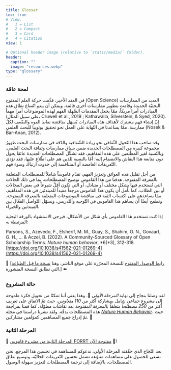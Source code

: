 ```yaml
---
title: Glossar
toc: true
# View.
#   1 = List
#   2 = Compact
#   3 = Card
#   4 = Citation
view: 1

# Optional header image (relative to `static/media/` folder).
header:
  caption: ""
  image: "resources.webp"
type: "glossary"
---
```


### لمحة عامّة
 
في العقد الأخير، قدَّمت حركة العلم المفتوح (Open Science) العديد من الممارسات البحثيّة الجديدة وقامت بتطوير ممارسات أخرى قائمة. ويمكن أن يبدو اتّساع نطاق هذه المبادرات أمرا مربكاً، ممّا يجعل المقدمات السَّهلة الفهم لهذه الموضوعات أمرا مهماً (على سبيل المثال، Cruwell et al., 2019 ; Kathawalla, Silverstein, & Syed, 2020). إنّ إنشاء فهم مشترك لأهداف هذه المبادرات يُسهَل مناقشة نقاط القوة والضّعف لكلّ ممارسة، ممّا يساعدنا في النّهاية على العمل نحو تحقيق يوتوبيا للبحث العلمي (Nosek & Bar-Anan, 2012).

وقد صاحب هذا التّحول الثّقافي نحو زيادة الشّفافية والدّقة في ممارسات البحث ظهورُ مجموعة كبيرة من المصطلحات الجديدة ضمن سياق ممارسات وثقافة البحث العلمي. وبالنّسبة لغير المطّلعين على هذه المفاهيم، فقد تشكّل المصطلحات الجديدة عائقا يحول دون متابعة هذا النقاش والانضمام إليه؛ أمّا بالنسبة للذين هم على اطّلاع عليها، فقد تؤدي التّعريفات الغامضة أو المتنافسة إلى حدوث ارتباك وسوء فهم.

من أجل تقليل هذه العوائق وتعزيز الفهم، نقدّم قاموساً شاملاً للمصطلحات المتعلقة بالمعرفة المفتوحة. هدفنا من هذا القاموس توضيح المصطلحات، بما في ذلك الحالات التي تُستخدم فيها بشكل مختلف أو متبادل، أو التي تكون أقلّ شيوعاً في بعض المجالات أو بين الطلاب. كما نأمل أن يكون هذا القاموس مرجعاً مفيداً للمبتدئين في هذه المفاهيم، ممّا يساعدهم على اكتساب الثقة في مناقشة الموضوعات المتعلقة بالمعرفة المفتوحة. ونطمح أيضًا أن يساهم هذا القاموس في التّّوجيه والتّدريس، ويسهّل التّواصل الفعّال بين المبتدئين والخبراء.

إذا كنت تستخدم هذا القاموس بأي شكل من الأشكال، فيرجى الاستشهاد بالورقة البحثية المرتبطة به:

 Parsons, S., Azevedo, F., Elsherif, M. M., Guay, S., Shahim, O. N., Govaart, G. H., … & Aczel, B. (2022). A Community-Sourced Glossary of Open Scholarship Terms. *Nature human behavior*, *6(*3), 312-318. [https://doi.org/10.1038/s41562-021-01269-4](https://doi.org/10.1038/s41562-021-01269-4)

👀 \[[رابط الوصول المفتوح](https://www.nature.com/articles/s41562-021-01269-4.epdf?sharing_token=W_TZGO-OJViBl9hEyMTu6dRgN0jAjWel9jnR3ZoTv0OFck_K78fP6Dn2WloQwBbMnV4T-eihKTPp8slIWvh1iaWhxvWntEdAfj0kShWNALehqzYXxWj801ojWn3ADdBewA-lDGsxSzJwN4DZpYZQ13hXKV42ADJSmckFDjzKxtI%3D) للنسخة المحرّرة على موقع الناشر، وهنا [نسخة ما قبل الطباعة](https://osf.io/kdqcw/) التي تطابق النسخة المنشورة.\] ⬅️

 

### **حالة المشروع**

لقد وصلنا بنجاح إلى نهاية *المرحلة الأولى* 🎉. وهذا يعني أننا تمكنّا من تحويل فكرة طموحة إلى مشروع جماعي شامل بمشاركة أكثر من *110 متعاونين*، حيث تمّ الاتفاق على تعريف أكثر من *250 مصطلحاً متعلقاً بالمعرفة المفتوحة* بعد نقاشات مطوّلة، كما قمنا بمراجعة هذه المصطلحات بدقّة. ولقد نشرنا دراستنا في مجلة  [*Nature Human Behavior*](https://doi.org/10.1038/s41562-021-01269-4)، حيث تمّ إدراج جميع المساهمين كمؤلفين مشاركين. 🥳

### **المرحلة الثانية**

🚨 [المرحلة الثانية من مشروع قاموس FORRT مفتوحة الآن](https://docs.google.com/document/d/1BKzztg7srUeC_2Yn0b7cMbxp_vYMDlOnEYpxg_S2hWs/edit?tab=t.0#heading=h.2l8ssl89e1ey) 🚨\!

بعد النّجاح الذي حقّقته المرحلة الأولى، ندعوكم للمساهمة في تحسين هذا المرجع. نحن نسعى للحصول على مساهمات متنوّعة تشمل تحسين التّعريفات الحاليّة، وتوسيع نطاق المصطلحات، بالإضافة إلى ترجمة المصطلحات لتعزيز سهولة الوصول.


